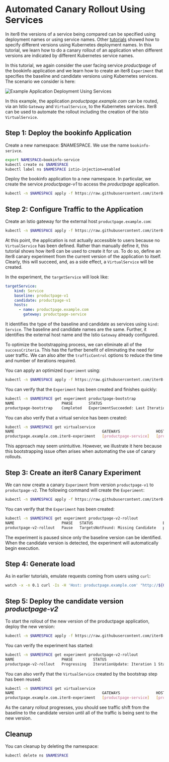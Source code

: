 # Automated Canary Rollout Using Services

In iter8 the versions of a service being compared can be specified using deployment names or using service names. Other [tutorials](iter8_bookinfo_istio.md) showed how to specify different versions using Kubernetes deployment names. In this tutorial, we learn how to do a canary rollout of an application when different versions are indicated by different Kubernetes service names.

In this tutorial, we again consider the user facing service _productpage_ of the bookinfo application and we learn how to create an iter8 `Experiment` that specifies the baseline and candidate versions using Kubernetes services. The scenario we consider is here:

![Example Application Deployment Using Services](../img/service_deployment.png)

In this example, the application _productpage.example.com_ can be routed, via an Istio `Gateway` and `VirtualService`, to the Kubernetes services. Iter8 can be used to automate the rollout including the creation of the Istio `VirtualService`.

## Step 1: Deploy the bookinfo Application

Create a new namespace: $NAMESPACE. We use the name `bookinfo-serivce`.

```bash
export NAMESPACE=bookinfo-service
kubectl create ns $NAMESPACE
kubectl label ns $NAMESPACE istio-injection=enabled
```

Deploy the bookinfo application to a new namespace. In particular, we create the service _productpage-v1_ to access the _productpage_ application.

```bash
kubectl -n $NAMESPACE apply -f https://raw.githubusercontent.com/iter8-tools/iter8-controller/v0.2.0/doc/tutorials/istio/bookinfo/bookinfo-tutorial.yaml -f https://raw.githubusercontent.com/iter8-tools/iter8-controller/v0.2.0/doc/tutorials/istio/bookinfo/service/productpage-v1.yaml
```

## Step 2: Configure Traffic to the Application

Create an Istio gateway for the external host `productpage.example.com`:

```bash
kubectl -n $NAMESPACE apply -f https://raw.githubusercontent.com/iter8-tools/iter8-controller/v0.2.0/doc/tutorials/istio/bookinfo/service/bookinfo-gateway.yaml
```

At this point, the application is not actually accessible to users because no `VirtualService` has been defined. Rather than manually define it, this tutorial shows how iter8 can be used to create it for us. To do so, define an iter8 canary experiment from the current version of the application to itself. Clearly, this will succeed, and, as a side effect, a `VirtualService` will be created.

In the experiment, the `targetService` will look like:

```yaml
targetService:
    kind: Service
    baseline: productpage-v1
    candidate: productpage-v1
    hosts:
      - name: productpage.example.com
        gateway: productpage-service
```

It identifies the type of the baseline and candidate as services using `kind: Service`. The baseline and candidate names are the same. Further, it identifies the external host name and the Istio `Gateway` already configured.

To optimize the bootstrapping process, we can eliminate all of the `successCriteria`. This has the further benefit of eliminating the need for user traffic. We can also alter the  `trafficControl` options to reduce the time and number of iterations required.

You can apply an optimized `Experiment` using:

```bash
kubectl -n $NAMESPACE apply -f https://raw.githubusercontent.com/iter8-tools/iter8-controller/v0.2.0/doc/tutorials/istio/bookinfo/service/bootstrap-productpage.yaml
```

You can verify that the `Experiment` has been created and finishes quickly:

```bash
kubectl -n $NAMESPACE get experiment productpage-bootstrap
NAME                     PHASE       STATUS                                              BASELINE         PERCENTAGE   CANDIDATE        PERCENTAGE
productpage-bootstrap    Completed   ExperimentSucceeded: Last Iteration Was Completed   productpage-v1   0          productpage-v1   100
```

You can also verify that a virtual service has been created:

```bash
kubectl -n $NAMESPACE get virtualservice
NAME                                       GATEWAYS                HOSTS                       AGE
productpage.example.com.iter8-experiment   [productpage-service]   [productpage.example.com]   20m
```

This approach may seem unintuitive. However, we illustrate it here because this bootstrapping issue often arises when automating the use of canary rollouts.

## Step 3: Create an iter8 Canary Experiment

We can now create a canary `Experiment` from version `productpage-v1` to `productpage-v2`. The following command will create the `Experiment`:

```bash
kubectl -n $NAMESPACE apply -f https://raw.githubusercontent.com/iter8-tools/iter8-controller/v0.2.0/doc/tutorials/istio/bookinfo/service/canary_productpage-v1_to_productpage-v2.yaml
```

You can verify that the `Experiment` has been created:

```bash
kubectl -n $NAMESPACE get experiment productpage-v2-rollout
NAME                     PHASE   STATUS                               BASELINE         PERCENTAGE   CANDIDATE        PERCENTAGE
productpage-v2-rollout   Pause   TargetsNotFound: Missing Candidate   productpage-v1   100   productpage-v2   0
```

The experiment is paused since only the baseline version can be identified. When the candidate version is detected, the experiment will automatically begin execution.

## Step 4: Generate load

As in earlier tutorials, emulate requests coming from users using `curl`:

```bash
watch -x -n 0.1 curl -Is -H 'Host: productpage.example.com' "http://${GATEWAY_URL}/productpage"
```

## Step 5: Deploy the candidate version _productpage-v2_

To start the rollout of the new version of the productpage application, deploy the new version:

```bash
kubectl -n $NAMESPACE apply -f https://raw.githubusercontent.com/iter8-tools/iter8-controller/v0.2.0/doc/tutorials/istio/bookinfo/productpage-v2.yaml -f https://raw.githubusercontent.com/iter8-tools/iter8-controller/v0.2.0/doc/tutorials/istio/bookinfo/service/productpage-v2.yaml
```

You can verify the experiment has started:

```bash
kubectl -n $NAMESPACE get experiment productpage-v2-rollout
NAME                     PHASE         STATUS                                 BASELINE         PERCENTAGE   CANDIDATE        PERCENTAGE
productpage-v2-rollout   Progressing   IterationUpdate: Iteration 1 Started   productpage-v1   80           productpage-v2   20
```

You can also verify that the  `VirtualService` created by the bootstrap step has been reused:

```bash
kubectl -n $NAMESPACE get virtualservice
NAME                                       GATEWAYS                HOSTS                       AGE
productpage.example.com.iter8-experiment   [productpage-service]   [productpage.example.com]   20m
```

As the canary rollout progresses, you should see traffic shift from the baseline to the candidate version until all of the traffic is being sent to the new version.

## Cleanup

You can cleanup by deleting the namespace:

```bash
kubectl delete ns $NAMESPACE
```
